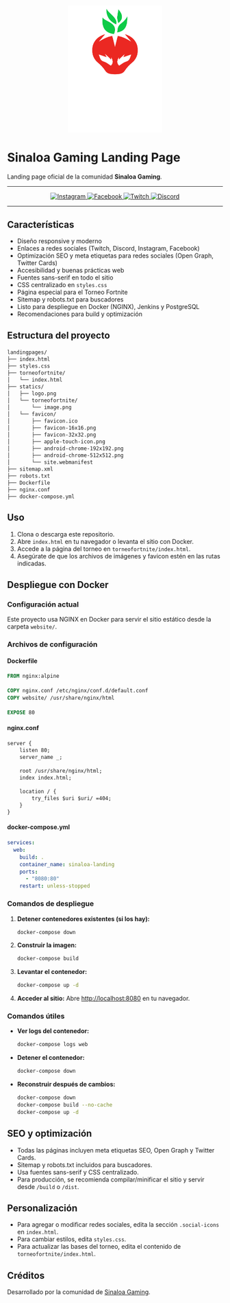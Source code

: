 <p align="center">
  <img src="statics/logo.png" alt="Sinaloa Gaming Logo" width="220">
</p>

# Sinaloa Gaming Landing Page

Landing page oficial de la comunidad **Sinaloa Gaming**.

---

<p align="center">
  <a href="https://instagram.com/sinaloagaming" target="_blank">
    <img src="https://img.shields.io/badge/Instagram-%23E4405F.svg?style=for-the-badge&logo=Instagram&logoColor=white" alt="Instagram">
  </a>
  <a href="https://facebook.com/sinaloaesportsgaming" target="_blank">
    <img src="https://img.shields.io/badge/Facebook-%231877F2.svg?style=for-the-badge&logo=Facebook&logoColor=white" alt="Facebook">
  </a>
  <a href="https://twitch.tv/sinaloagamingesports" target="_blank">
    <img src="https://img.shields.io/badge/Twitch-%239146FF.svg?style=for-the-badge&logo=Twitch&logoColor=white" alt="Twitch">
  </a>
  <a href="https://discord.gg/E8ffQxpaAV" target="_blank">
    <img src="https://img.shields.io/badge/Discord-%235865F2.svg?style=for-the-badge&logo=Discord&logoColor=white" alt="Discord">
  </a>
</p>

---

## Características

- Diseño responsive y moderno
- Enlaces a redes sociales (Twitch, Discord, Instagram, Facebook)
- Optimización SEO y meta etiquetas para redes sociales (Open Graph, Twitter Cards)
- Accesibilidad y buenas prácticas web
- Fuentes sans-serif en todo el sitio
- CSS centralizado en `styles.css`
- Página especial para el Torneo Fortnite
- Sitemap y robots.txt para buscadores
- Listo para despliegue en Docker (NGINX), Jenkins y PostgreSQL
- Recomendaciones para build y optimización

## Estructura del proyecto

```
landingpages/
├── index.html
├── styles.css
├── torneofortnite/
│   └── index.html
├── statics/
│   ├── logo.png
│   └── torneofortnite/
│       └── image.png
│   └── favicon/
│       ├── favicon.ico
│       ├── favicon-16x16.png
│       ├── favicon-32x32.png
│       ├── apple-touch-icon.png
│       ├── android-chrome-192x192.png
│       ├── android-chrome-512x512.png
│       └── site.webmanifest
├── sitemap.xml
├── robots.txt
├── Dockerfile
├── nginx.conf
├── docker-compose.yml
```

## Uso

1. Clona o descarga este repositorio.
2. Abre `index.html` en tu navegador o levanta el sitio con Docker.
3. Accede a la página del torneo en `torneofortnite/index.html`.
4. Asegúrate de que los archivos de imágenes y favicon estén en las rutas indicadas.

## Despliegue con Docker

### Configuración actual
Este proyecto usa NGINX en Docker para servir el sitio estático desde la carpeta `website/`.

### Archivos de configuración

#### Dockerfile
```dockerfile
FROM nginx:alpine

COPY nginx.conf /etc/nginx/conf.d/default.conf
COPY website/ /usr/share/nginx/html

EXPOSE 80
```

#### nginx.conf
```nginx
server {
    listen 80;
    server_name _;

    root /usr/share/nginx/html;
    index index.html;

    location / {
        try_files $uri $uri/ =404;
    }
}
```

#### docker-compose.yml
```yaml
services:
  web:
    build: .
    container_name: sinaloa-landing
    ports:
      - "8080:80"
    restart: unless-stopped
```

### Comandos de despliegue

1. **Detener contenedores existentes (si los hay):**
   ```bash
   docker-compose down
   ```

2. **Construir la imagen:**
   ```bash
   docker-compose build
   ```

3. **Levantar el contenedor:**
   ```bash
   docker-compose up -d
   ```

4. **Acceder al sitio:**
   Abre [http://localhost:8080](http://localhost:8080) en tu navegador.

### Comandos útiles

- **Ver logs del contenedor:**
  ```bash
  docker-compose logs web
  ```

- **Detener el contenedor:**
  ```bash
  docker-compose down
  ```

- **Reconstruir después de cambios:**
  ```bash
  docker-compose down
  docker-compose build --no-cache
  docker-compose up -d
  ```

## SEO y optimización

- Todas las páginas incluyen meta etiquetas SEO, Open Graph y Twitter Cards.
- Sitemap y robots.txt incluidos para buscadores.
- Usa fuentes sans-serif y CSS centralizado.
- Para producción, se recomienda compilar/minificar el sitio y servir desde `/build` o `/dist`.

## Personalización

- Para agregar o modificar redes sociales, edita la sección `.social-icons` en `index.html`.
- Para cambiar estilos, edita `styles.css`.
- Para actualizar las bases del torneo, edita el contenido de `torneofortnite/index.html`.

## Créditos

Desarrollado por la comunidad de [Sinaloa Gaming](https://sinaloagaming.com).
